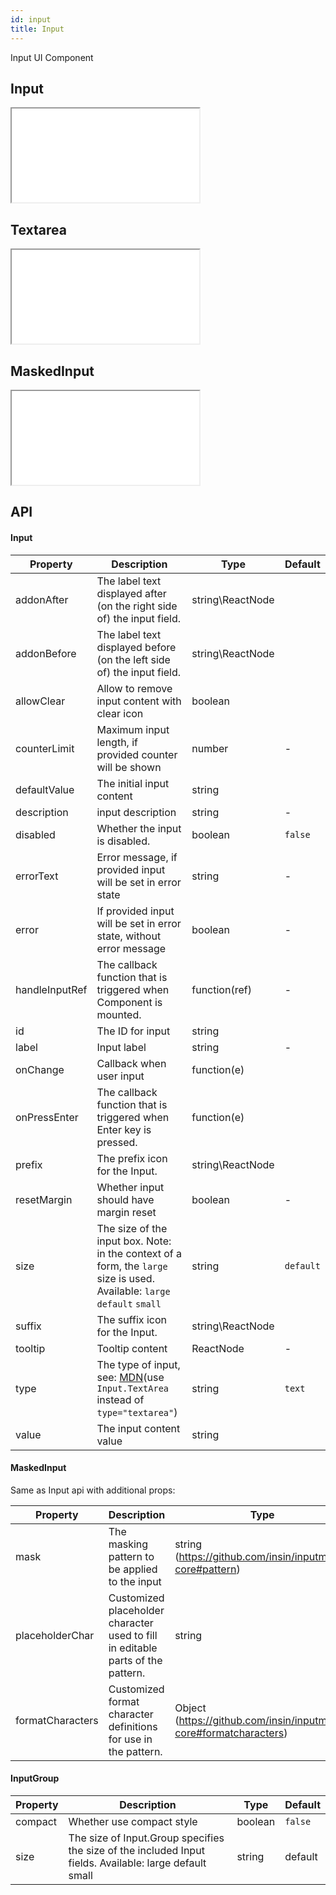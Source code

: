 ```yaml
---
id: input
title: Input
---
```


Input UI Component

## Input

<iframe src="/storybook-static/iframe.html?id=components-input--input"></iframe>

## Textarea

<iframe src="/storybook-static/iframe.html?id=components-input--textarea"></iframe>

## MaskedInput

<iframe src="/storybook-static/iframe.html?id=components-input--maskedinput"></iframe>

## API

#### Input

| Property       | Description                                                                                                                                                        | Type             | Default   |
| -------------- | ------------------------------------------------------------------------------------------------------------------------------------------------------------------ | ---------------- | --------- |
| addonAfter     | The label text displayed after (on the right side of) the input field.                                                                                             | string\ReactNode |           |
| addonBefore    | The label text displayed before (on the left side of) the input field.                                                                                             | string\ReactNode |           |
| allowClear     | Allow to remove input content with clear icon                                                                                                                      | boolean          |           |
| counterLimit   | Maximum input length, if provided counter will be shown                                                                                                            | number           | -         |
| defaultValue   | The initial input content                                                                                                                                          | string           |           |
| description    | input description                                                                                                                                                  | string           | -         |
| disabled       | Whether the input is disabled.                                                                                                                                     | boolean          |`false`    |
| errorText      | Error message, if provided input will be set in error state                                                                                                        | string           | -         |
| error          | If provided input will be set in error state, without error message                                                                                                | boolean          | -         |
| handleInputRef | The callback function that is triggered when Component is mounted.                                                                                                 | function(ref)    | -         |
| id             | The ID for input                                                                                                                                                   | string           |           |
| label          | Input label                                                                                                                                                        | string           | -         |
| onChange       | Callback when user input                                                                                                                                           | function(e)      |           |
| onPressEnter   | The callback function that is triggered when Enter key is pressed.                                                                                                 | function(e)      |           |
| prefix         | The prefix icon for the Input.                                                                                                                                     | string\ReactNode |           |
| resetMargin    | Whether input should have margin reset                                                                                                                             | boolean          | -         |
| size           | The size of the input box. Note: in the context of a form, the `large` size is used. Available: `large` `default` `small`                                          | string           | `default` |
| suffix         | The suffix icon for the Input.                                                                                                                                     | string\ReactNode |           |
| tooltip        | Tooltip content                                                                                                                                                    | ReactNode        | -         |
| type           | The type of input, see: [MDN](https://developer.mozilla.org/docs/Web/HTML/Element/input#Form_%3Cinput%3E_types)(use `Input.TextArea` instead of `type="textarea"`) | string           | `text`    |
| value          | The input content value                                                                                                                                            | string           |           |

#### MaskedInput

Same as Input api with additional props:

| Property         | Description                                                                     | Type                                                              | Default |
| ---------------- | ------------------------------------------------------------------------------- | ----------------------------------------------------------------- | ------- |
| mask             | The masking pattern to be applied to the input                                  | string (https://github.com/insin/inputmask-core#pattern)          | -       |
| placeholderChar  | Customized placeholder character used to fill in editable parts of the pattern. | string                                                            | '\_'    |
| formatCharacters | Customized format character definitions for use in the pattern.                 | Object (https://github.com/insin/inputmask-core#formatcharacters) | -       |

#### InputGroup

| Property | Description                                                                                             | Type    | Default |
| -------- | ------------------------------------------------------------------------------------------------------- | ------- | ------- |
| compact  | Whether use compact style                                                                               | boolean |`false`  |
| size     | The size of Input.Group specifies the size of the included Input fields. Available: large default small | string  | default |
